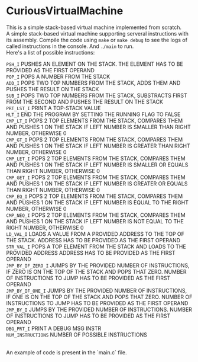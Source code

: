 # CuriousVirtualMachine
This is a simple stack-based virtual machine implemented from scratch.
<br>
A simple stack-based virtual machine supporting serveral instructions with its assembly.
Compile the code using `make` or `make debug` to see the logs of called instructions in the console. And `./main` to run.
<br>
Here's a list of possible instructions:

`PSH_I`            PUSHES AN ELEMENT ON THE STACK. THE ELEMENT HAS TO BE PROVIDED AS THE FIRST OPERAND<br>
`POP_I`            POPS A NUMBER FROM THE STACK<br>
`ADD_I`            POPS TWO TOP NUMBERS FROM THE STACK, ADDS THEM AND PUSHES THE RESULT ON THE STACK<br>
`SUB_I`            POPS TWO TOP NUMBERS FROM THE STACK, SUBSTRACTS FIRST FROM THE SECOND AND PUSHES THE RESULT ON THE STACK<br>
`PRT_LST_I`        PRINT A TOP-STACK VALUE<br>
`HLT_I`            END THE PROGRAM BY SETTING THE RUNNING FLAG TO FALSE<br>
`CMP_LT_I`         POPS 2 TOP ELEMENTS FROM THE STACK, COMPARES THEM AND PUSHES 1 ON THE STACK IF LEFT NUMBER IS SMALLER THAN RIGHT NUMBER, OTHERWISE 0<br>
`CMP_GT_I`         POPS 2 TOP ELEMENTS FROM THE STACK, COMPARES THEM AND PUSHES 1 ON THE STACK IF LEFT NUMBER IS GREATER THAN RIGHT NUMBER, OTHERWISE 0<br>
`CMP_LET_I`        POPS 2 TOP ELEMENTS FROM THE STACK, COMPARES THEM AND PUSHES 1 ON THE STACK IF LEFT NUMBER IS SMALLER OR EQUALS THAN RIGHT NUMBER, OTHERWISE 0<br>
`CMP_GET_I`        POPS 2 TOP ELEMENTS FROM THE STACK, COMPARES THEM AND PUSHES 1 ON THE STACK IF LEFT NUMBER IS GREATER OR EQUALS THAN RIGHT NUMBER, OTHERWISE 0<br>
`CMP_EQ_I`         POPS 2 TOP ELEMENTS FROM THE STACK, COMPARES THEM AND PUSHES 1 ON THE STACK IF LEFT NUMBER IS EQUAL TO THE RIGHT NUMBER, OTHERWISE 0<br>
`CMP_NEQ_I`        POPS 2 TOP ELEMENTS FROM THE STACK, COMPARES THEM AND PUSHES 1 ON THE STACK IF LEFT NUMBER IS NOT EQUAL TO THE RIGHT NUMBER, OTHERWISE 0<br>
`LD_VAL_I`         LOADS A VALUE FROM A PROVIDED ADDRESS TO THE TOP OF THE STACK. ADDRESS HAS TO BE PROVIDED AS THE FIRST OPERAND<br>
`STR_VAL_I`        POPS A TOP ELEMENT FROM THE STACK AND LOADS TO THE PROVIDED ADDRESS ADDRESS HAS TO BE PROVIDED AS THE FIRST OPERAND<br>
`JMP_BY_IF_ZERO_I` JUMPS BY THE PROVIDED NUMBER OF INSTRUCTIONS, IF ZERO IS ON THE TOP OF THE STACK AND POPS THAT ZERO. NUMBER OF INSTRUCTIONS TO JUMP HAS TO BE PROVIDED AS THE FIRST OPERAND<br>
`JMP_BY_IF_ONE_I`  JUMPS BY THE PROVIDED NUMBER OF INSTRUCTIONS, IF ONE IS ON THE TOP OF THE STACK AND POPS THAT ZERO. NUMBER OF INSTRUCTIONS TO JUMP HAS TO BE PROVIDED AS THE FIRST OPERAND<br>
`JMP_BY_I`         JUMPS BY THE PROVIDED NUMBER OF INSTRUCTIONS. NUMBER OF INSTRUCTIONS TO JUMP HAS TO BE PROVIDED AS THE FIRST OPERAND<br>
`DBG_PRT_I`        PRINT A DEBUG MSG INSTR<br>
`NUM_INSTRUCTIONS` NUMBER OF POSSIBLE INSTRUCTIONS<br>

<br>
An example of code is present in the `main.c` file.

